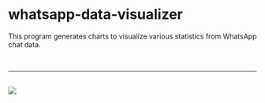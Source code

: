# whatsapp-data-visualizer
This program generates charts to visualize various statistics from WhatsApp chat data.

<br>

---

<br>

<img src="https://github.com/Eeelis/whatsapp-data-visualizer/blob/main/Images/CharsByUser.html">
